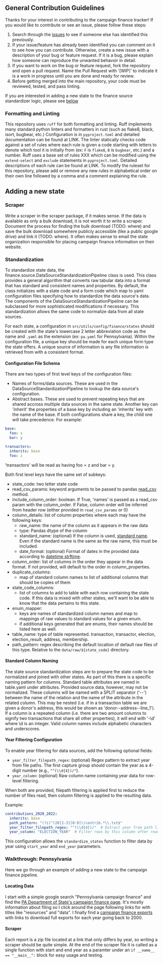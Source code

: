 ## General Contribution Guidelines

Thanks for your interest in contributing to the campaign finance tracker! If you would like to contribute or see an issue, please follow these steps:

1. Search through the [issues](https://github.com/uchicago-dsi/climate-cabinet-campaign-finance-tracker/issues) to see if someone else has identified this previously.
2. If your issue/feature has already been identified you can comment on it to see how you can contribute. Otherwise, create a new issue with a description of your bug or feature request. If it is a bug, please explain how someone can reproduce the unwanted behavoir in detail.
3. If you want to work on the bug or feature request, fork the repository and open a pull request. Name the Pull Request with '[WIP]' to indicate it is a work in progress until you are done and ready for review. 
4. Before getting merged into the main repository, your code must be reviewed, tested, and pass linting.

If you are interested in adding a new state to the finance source standardizer logic, please see [below](#adding-a-new-state)

### Formatting and Linting

This repository uses `ruff` for both formatting and linting. Ruff implements many standard python linters and formatters in rust (such as flake8, black, isort, bugbear, etc.) Configuration is in `pyproject.toml` and detailed documentation can be found at LINK. The linter statically checks code against a set of rules where each rule is given a code starting with letters to denote which tool it is initially from (ex: `F` is `flake8`, `B` is `bugbear`, etc.) and a number. Ruff uses a base set of rules XXX which can be modified using the `extend-select` and `exclude` statements in `pyproject.toml`. Detailed descriptions of each rule can be found at LINK. To modify the ruleset for this repository, please add or remove any new rules in alphabetical order on their own line followed by a comma and a comment explaining the rule. 


## Adding a new state

### Scraper

Write a scraper in the scraper package, if it makes sense. If the data is available as only a bulk download, it is not worth it to write a scraper. Document the process for finding the bulk download (TODO: where) and save the bulk download somewhere publicly accessible (like a public google drive) and link it (TODO: where). It often makes sense to email the state organization responsible for placing campaign finance information on their website.

### Standardization

To standardize state data, the finance.source.DataSourceStandardizationPipeline class is used. This class provides a general algorithm that converts raw tabular data into a format that has standard and consistent names and properties. By default, the class initializes with a state code and a form code which map to yaml configuration files specifying how to standardize the data source's data. The components of the DataSourceStandardizationPipeline can be subclassed for more sophisticated modifications if necessary. This standardization allows the same code to normalize data from all state sources. 

For each state, a configuration in `src/utils/config/finance/states` should be created with the state's lowercase 2 letter abbreviation code as the name and `.yaml` as the extension (ex: `pa.yaml` for Pennsylvania). Within the configuration file, a unique key should be made for each unique form type the state offers. A unique source of information is any file information is retrieved from with a consistent format.


#### Configuration File Schema

There are two types of first level keys of the configuration files:
- Names of forms/data sources. These are used in the DataSourceStandardizationPipeline to lookup the data source's configuration.
- Abstract bases. These are used to prevent repeating keys that are shared accross multiple data sources in the same state. Another key can 'inherit' the properties of a base key by including an 'inherits' key with the name of the base. If both configurations share a key, the child one will take precedence. For example:

```yaml
base:
  foo: x
  bar: y

transactors:
  inherits: base
  foo: z
```
'transactors' will be read as having foo = z and bar = y. 

Both first level keys have the same set of subkeys:
- state_code: two letter state code
- read_csv_params: keyword arguments to be passed to pandas [read_csv](https://pandas.pydata.org/docs/reference/api/pandas.read_csv.html) method.
- include_column_order: boolean. If True, 'names' is passed as a read_csv param with the column_order. If False, column order will be inferred from header row (either provided in `read_csv_params` or 0)
- column_details: list of column properties where each may have the following keys:
    - raw_name: the name of the column as it appears in the raw data
    - type: Pandas dtype of the column
    - standard_name: (optional) If the column is used, [standard name](#standard-column-naming). Even if the standard name is the same as the raw name, this must be included. 
    - date_format: (optional) Format of dates in the provided data according to [datetime strftime](https://docs.python.org/3/library/datetime.html#strftime-strptime-behavior).
- column_order: list of columns in the order they appear in the data format. If not provided, will default to the order in column_properties.
- duplicate_columns:
    - map of standard column names to list of additional columns that should be copies of them
- state_code_columns:
    - list of columns to add to table with each row containing the state code. If this data is mixed with other states, we'll want to be able to know that the data pertains to this state.
- enum_mapper:
    - keys are names of standardized column names and map to mappings of raw values to standard values for a given enum.
    - if additional keys generated that are enums, their names should be listed here as well. 
- table_name: type of table represented. transaction, transactor, election, election_result, address, membership.
- path_pattern: regex describing the default location of default raw files of this type. Relative to the `data/raw/${state_code}` directory. 

#### Standard Column Naming
The state source standardization steps are to prepare the state code to be normalized and joined with other states. As part of this there is a specific naming pattern for columns. Standard table attributes are named in table.yaml under attributes. Provided source data, however, may not be normalized. These columns will be named with a SPLIT separator ('--') between the name of the relation and the name of the attribute in the related column. This may be nested (i.e. if in a transaction table we are given a donor's address, this would be shown as 'donor--address--line_1'). If a column is a repeated column (i.e. there are two amount columns to signify two transactions that share all other properties), it will end with '-\d' where \d is an integer. Valid column names include alphabetic characters and underscores.

#### Year Filtering Configuration

To enable year filtering for data sources, add the following optional fields:

- `year_filter_filepath_regex`: (optional) Regex pattern to extract year from file paths. The first capture group should contain the year as a 4-digit number (e.g., `"^(\\d{4})/"`).
- `year_column`: (optional) Raw column name containing year data for row-level filtering.

When both are provided, filepath filtering is applied first to reduce the number of files read, then column filtering is applied to the resulting data.

Example:
```yaml
contributions_2020_2022:
  inherits: base
  path_pattern: "(?i)^(20[2-3][0-9])/contrib.*\\.txt$"
  year_filter_filepath_regex: "^(\\d{4})/"  # Extract year from path like "2021/contrib.txt"
  year_column: "ELECTION_YEAR"  # Filter rows by this column after reading
```

This configuration allows the `standardize_states` function to filter data by year using `start_year` and `end_year` parameters.

### Walkthrough: Pennsylvania

Here we go through an example of adding a new state to the campaign finance pipeline.

#### Locating Data

I start with a simple google search "Pennsylvania campaign finance" and find the [PA Department of State's campaign finance page](https://www.pa.gov/en/agencies/dos/programs/voting-and-elections/campaign-finance.html). It's mostly information about filing so I click around the page following links for with titles like "resources" and "data".  I finally find a [campaign finance exports](https://www.pa.gov/en/agencies/dos/resources/voting-and-elections-resources/campaign-finance-data.html) with links to download full exports for each year going back to 2000. 

#### Scraper

Each report is a zip file located at a link that only differs by year, so writing a scraper should be quite simple. At the end of the scraper file it is called as a single function with start and end year as a paramter under an `if __name__ == "__main__":` block for easy usage and testing.

